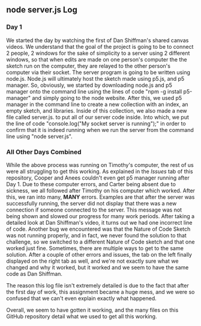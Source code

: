 ## node server.js Log

### Day 1
We started the day by watching the first of Dan Shiffman's shared canvas videos. We understand that the goal of the project is going to be to connect 2 people, 2 windows for the sake of simplicity to a server using 2 different windows, so that when edits are made on one person's computer the the sketch run on the computer, they are relayed to the other person's computer via their socket. The server program is going to be written using node.js. Node.js will ultimately host the sketch made using p5.js, and p5 manager. So, obviously, we started by downloading node.js and p5 manager onto the command line using the lines of code "npm -g install p5-manager" and simply going to the node website. After this, we used p5 manager in the command line to create a new collection with an index, an empty sketch, and libraries. Inside of this collection, we also made a new file called server.js. to put all of our server code inside. Into which, we put the line of code "console.log("My socket server is running");" in order to confirm that it is indeed running when we run the server from the command line using "node server.js".

### All Other Days Combined
While the above process was running on Timothy's computer, the rest of us were all struggling to get this working. As explained in the _Issues_ tab of this repository, Cooper and Anees couldn't even get p5 manager running after Day 1. Due to these computer errors, and Carter being absent due to sickness, we all followed after Timothy on his computer which worked. After this, we ran into many, **MANY** errors. Examples are that after the server was successfully running, the server did not display that there was a new connection if someone connected to the server. This message was not being shown and slowed our progress for many work periods. After taking a detailed look at Dan Shiffman's video, it turns out we had one incorrect line of code. Another bug we encountered was that the Nature of Code Sketch was not running properly, and in fact, we never found the solution to that challenge, so we switched to a different Nature of Code sketch and that one worked just fine. Sometimes, there are multiple ways to get to the same solution. After a couple of other errors and issues, the tab on the left finally displayed on the right tab as well, and we're not exactly sure what we changed and why it worked, but it worked and we seem to have the same code as Dan Shiffman.

The reason this log file isn't extremely detailed is due to the fact that after the first day of work, this assignment became a huge mess, and we were so confused that we can't even explain exactly what happened.

Overall, we seem to have gotten it working, and the many files on this GitHub repository detail what we used to get all this working.





